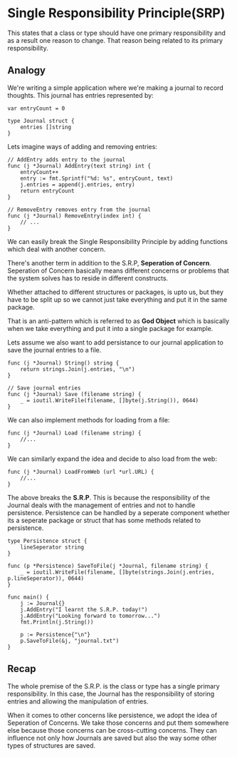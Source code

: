 # Single Responsibility Principle(SRP)

This states that a class or type should have one primary responsibility and as a result one reason to change. That reason being related to its primary responsibility.

## Analogy

We're writing a simple application where we're making a journal to record thoughts. This journal has entries represented by:

```
var entryCount = 0

type Journal struct {
	entries []string
}
```

Lets imagine ways of adding and removing entries:

```
// AddEntry adds entry to the journal
func (j *Journal) AddEntry(text string) int {
	entryCount++
	entry := fmt.Sprintf("%d: %s", entryCount, text)
	j.entries = append(j.entries, entry)
	return entryCount
}

// RemoveEntry removes entry from the journal
func (j *Journal) RemoveEntry(index int) {
	// ...
}
```

We can easily break the Single Responsibility Principle by adding functions which deal with another concern.

There's another term in addition to the S.R.P, **Seperation of Concern**. Seperation of Concern basically means different concerns or problems that the system solves has to reside in different constructs.

Whether attached to different structures or packages, is upto us, but they have to be split up so we cannot just take everything and put it in the same package.

That is an anti-pattern which is referred to as **God Object** which is basically when we take everything and put it into a single package for example.

Lets assume we also want to add persistance to our journal application to save the journal entries to a file.

```
func (j *Journal) String() string {
    return strings.Join(j.entries, "\n")
}

// Save journal entries
func (j *Journal) Save (filename string) {
    _ = ioutil.WriteFile(filename, []byte(j.String()), 0644)
}
```

We can also implement methods for loading from a file:

```
func (j *Journal) Load (filename string) {
    //...
}
```

We can similarly expand the idea and decide to also load from the web:

```
func (j *Journal) LoadFromWeb (url *url.URL) {
    //...
}
```

The above breaks the **S.R.P**. This is because the responsibility of the Journal deals with the management of entries and not to handle persistence. Persistence can be handled by a seperate component whether its a seperate package or struct that has some methods related to persistence.

```
type Persistence struct {
    lineSeperator string
}

func (p *Persistence) SaveToFile(j *Journal, filename string) {
    _ = ioutil.WriteFile(filename, []byte(strings.Join(j.entries, p.lineSeperator)), 0644)
}

func main() {
    j := Journal{}
    j.AddEntry("I learnt the S.R.P. today!")
    j.AddEntry("Looking forward to tomorrow...")
    fmt.Println(j.String())

    p := Persistence{"\n"}
	p.SaveToFile(&j, "journal.txt")
}
```

## Recap

The whole premise of the S.R.P. is the class or type has a single primary responsibility. In this case, the Journal has the responsibility of storing entries and allowing the manipulation of entries. 

When it comes to other concerns like persistence, we adopt the idea of Seperation of Concerns. We take those concerns and put them somewhere else because those concerns can be cross-cutting concerns. They can influence not only how Journals are saved but also the way some other types of structures are saved.
